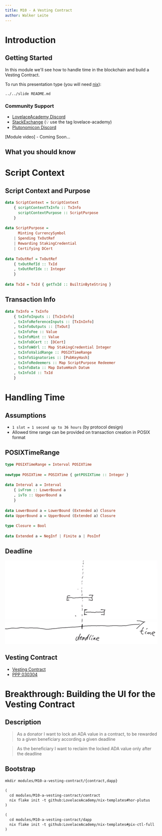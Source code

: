 ```yaml
---
title: M10 - A Vesting Contract
author: Walker Leite
---
```

# Introduction

## Getting Started

In this module we'll see how to handle time in the blockchain and build a Vesting Contract.

To run this presentation type (you will need [nix](https://nixos.org)):

```sh
../../slide README.md
```

### Community Support

- [LovelaceAcademy Discord](https://discord.gg/fWP9eGdfZ8)
- [StackExchange](https://cardano.stackexchange.com/) (:bulb: use the tag lovelace-academy)
- [Plutonomicon Discord](https://discord.gg/gGFdGaUE)

[Module video] - Coming Soon...

## What you should know

# Script Context

## Script Context and Purpose

```haskell
data ScriptContext = ScriptContext
    { scriptContextTxInfo :: TxInfo
      scriptContextPurpose :: ScriptPurpose
    }

data ScriptPurpose =
      Minting CurrencySymbol
    | Spending TxOutRef
    | Rewarding StakingCredential
    | Certifying DCert

data TxOutRef = TxOutRef
    { txOutRefId :: TxId
    , txOutRefIdx :: Integer
    }

data TxId = TxId { getTxId :: BuiltinByteString }
```

## Transaction Info

```haskell
data TxInfo = TxInfo
    { txInfoInputs :: [TxInInfo]
    , txInfoReferenceInputs :: [TxInInfo]
    , txInfoOutputs :: [TxOut]
    , txInfoFee :: Value
    , txInfoMint :: Value
    , txInfoDCert :: [DCert]
    , txInfoWdrl :: Map StakingCredential Integer   
    , txInfoValidRange :: POSIXTimeRange
    , txInfoSignatories :: [PubKeyHash]
    , txInfoRedeemers :: Map ScriptPurpose Redeemer
    , txInfoData :: Map DatumHash Datum
    , txInfoId :: TxId
    }
```

# Handling Time

## Assumptions

- `1 slot = 1 second up to 36 hours` (by protocol design)
- Allowed time range can be provided on transaction creation in POSIX format

## POSIXTimeRange

```haskell
type POSIXTimeRange = Interval POSIXTime

newtype POSIXTime = POSIXTime { getPOSIXTime :: Integer }

data Interval a = Interval
    { ivFrom :: LowerBound a
    , ivTo :: UpperBound a
    }

data LowerBound a = LowerBound (Extended a) Closure	
data UpperBound a = UpperBound (Extended a) Closure	

type Closure = Bool

data Extended a = NegInf | Finite a	| PosInf
```

## Deadline

![deadline](images/001.png)

## Vesting Contract

- [Vesting Contract](https://plutus-pioneer-program.readthedocs.io/en/latest/pioneer/week3.html#example-vesting)
- [PPP 030304](https://www.youtube.com/watch?v=ae7U_yKIQ0Y)

# Breakthrough: Building the UI for the Vesting Contract

## Description

> As a donator I want to lock an ADA value in a contract, to be rewarded to a given beneficiary according a given deadline

> As the beneficiary I want to reclaim the locked ADA value only after the deadline

## Bootstrap

```
mkdir modules/M10-a-vesting-contract/{contract,dapp}

(
  cd modules/M10-a-vesting-contract/contract
  nix flake init -t github:LovelaceAcademy/nix-templates#hor-plutus
)

(
  cd modules/M10-a-vesting-contract/dapp
  nix flake init -t github:LovelaceAcademy/nix-templates#pix-ctl-full
)
```

